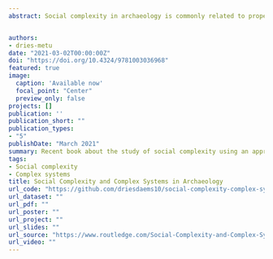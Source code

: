 ```yaml
---
abstract: Social complexity in archaeology is commonly related to properties of complex societies such as states, as opposed to so-called simple societies such as tribes or chiefdoms. These conceptualisations of complexity are ultimately rooted in Eurocentric perspectives with problematic implications for the field of archaeology. This book provides an in-depth conceptualisation of social complexity as the core concept in archaeological and interdisciplinary studies of the past, integrating approaches from complex systems thinking, archaeological theory, social practice theory, and sustainability and resilience science. The book covers a long-term perspective of social change and stability, tracing the full cycle of complexity trajectories, from emergence and development to collapse, regeneration and transformation of communities and societies. It offers a broad vision on social complexity as a core concept for the present and future development of archaeology. This book is intended to be a valuable resource for students and scholars in the field of archaeology and related disciplines such as history, anthropology, sociology, as well as the natural sciences studying human-environment interactions in the past.


authors:
- dries-metu
date: "2021-03-02T00:00:00Z"
doi: "https://doi.org/10.4324/9781003036968"
featured: true
image:
  caption: 'Available now'
  focal_point: "Center"
  preview_only: false
projects: []
publication: ''
publication_short: ""
publication_types:
- "5"
publishDate: "March 2021"
summary: Recent book about the study of social complexity using an approach built on complex systems thinking.
tags:
- Social complexity
- Complex systems
title: Social Complexity and Complex Systems in Archaeology
url_code: "https://github.com/driesdaems10/social-complexity-complex-systems"
url_dataset: ""
url_pdf: ""
url_poster: ""
url_project: ""
url_slides: ""
url_source: "https://www.routledge.com/Social-Complexity-and-Complex-Systems-in-Archaeology/Daems/p/book/9780367478582"
url_video: ""
---
```

